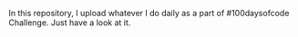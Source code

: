 In this repository, I upload whatever I do daily as a part of #100daysofcode Challenge.
Just have a look at it.
